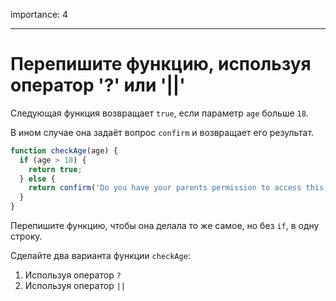 importance: 4

---

# Перепишите функцию, используя оператор '?' или '||'

Следующая функция возвращает `true`, если параметр `age` больше `18`.

В ином случае она задаёт вопрос `confirm` и возвращает его результат.

```js
function checkAge(age) {
  if (age > 18) {
    return true;
  } else {
    return confirm('Do you have your parents permission to access this page?');
  }
}
```

Перепишите функцию, чтобы она делала то же самое, но без `if`, в одну строку.

Сделайте два варианта функции `checkAge`:

1. Используя оператор `?`
2. Используя оператор `||`
